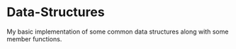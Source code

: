 # Data-Structures
My basic implementation of some common data structures along with some member functions.
